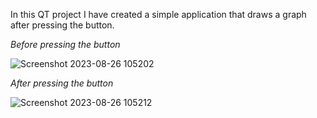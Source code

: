 In this QT project I have created a simple application that draws a graph after pressing the button.

*Before pressing the button*

![Screenshot 2023-08-26 105202](https://github.com/DanMint/QT_Projects/assets/67702241/aa11f1c7-4d8c-40f1-b219-a54862cd2680)

*After pressing the button*

![Screenshot 2023-08-26 105212](https://github.com/DanMint/QT_Projects/assets/67702241/9a05c7ff-e309-41e7-8a1a-bbfe5df3319a)
